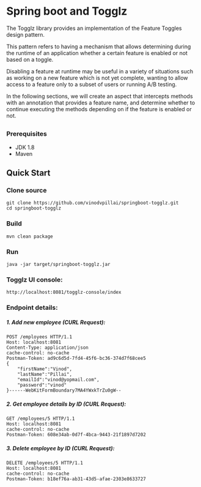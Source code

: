 # Spring boot and Togglz

The Togglz library provides an implementation of the Feature Toggles design pattern. 

This pattern refers to having a mechanism that allows determining during the runtime of an application whether a certain feature is enabled or not based on a toggle.

Disabling a feature at runtime may be useful in a variety of situations such as working on a new feature which is not yet complete, wanting to allow access to a feature only to a subset of users or running A/B testing.

In the following sections, we will create an aspect that intercepts methods with an annotation that provides a feature name, and determine whether to continue executing the methods depending on if the feature is enabled or not.

##
### Prerequisites
- JDK 1.8
- Maven

## Quick Start

### Clone source
```
git clone https://github.com/vinodvpillai/springboot-togglz.git
cd springboot-togglz
```

### Build
```
mvn clean package
```

### Run
```
java -jar target/springboot-togglz.jar
```

### Togglz UI console:
```
http://localhost:8081/togglz-console/index
```

### Endpoint details:

##### 1. Add new employee (CURL Request):

```
POST /employees HTTP/1.1
Host: localhost:8081
Content-Type: application/json
cache-control: no-cache
Postman-Token: ad9c6d5d-7fd4-45f6-bc36-374d7f68cee5
{
	"firstName":"Vinod",
	"lastName":"Pillai",
	"emailId":"vinod@yopmail.com",
	"password":"vinod"
}------WebKitFormBoundary7MA4YWxkTrZu0gW--
```

##### 2. Get employee details by ID (CURL Request):

```
GET /employees/5 HTTP/1.1
Host: localhost:8081
cache-control: no-cache
Postman-Token: 608e34ab-0d7f-4bca-9443-21f1897d7202
```

##### 3. Delete employee by ID (CURL Request):

```
DELETE /employees/5 HTTP/1.1
Host: localhost:8081
cache-control: no-cache
Postman-Token: b18ef76a-ab31-43d5-afae-2303e8633727
```
